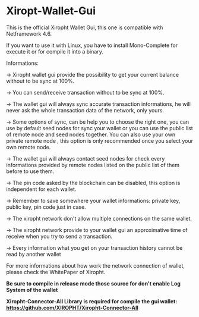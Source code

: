 # Xiropt-Wallet-Gui

This is the official Xiropht Wallet Gui, this one is compatible with Netframework 4.6. 

If you want to use it with Linux, you have to install Mono-Complete for execute it or for compile it into a binary.

Informations:

-> Xiropht wallet gui provide the possibility to get your current balance without to be sync at 100%.

-> You can send/receive transaction without to be sync at 100%.

-> The wallet gui will always sync accurate transaction informations, he will never ask the whole transaction data of the network, only yours.

-> Some options of sync, can be help you to choose the right one, you can use by default seed nodes for sync your wallet or you can use the public list of remote node and seed nodes together. You can also use your own private remote node , this option is only recommended once you select your own remote node. 

-> The wallet gui will always contact seed nodes for check every informations provided by remote nodes listed on the public list of them before to use them.

-> The pin code asked by the blockchain can be disabled, this option is independent for each wallet.

-> Remember to save somewhere your wallet informations: private key, public key, pin code just in case.

-> The xiropht network don't allow multiple connections on the same wallet. 

-> The xiropht network provide to your wallet gui an approximative time of receive when you try to send a transaction.

-> Every information what you get on your transaction history cannot be read by another wallet

For more informations about how work the network connection of wallet, please check the WhitePaper of Xiropht.

**Be sure to compile in release mode those source for don't enable Log System of the wallet**

**Xiropht-Connector-All Library is required for compile the gui wallet: https://github.com/XIROPHT/Xiropht-Connector-All**
